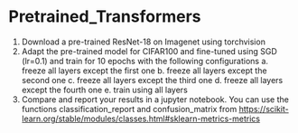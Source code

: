 # Pretrained_Transformers

1. Download a pre-trained ResNet-18 on Imagenet using torchvision
2. Adapt the pre-trained model for CIFAR100 and fine-tuned using SGD (lr=0.1) and
train for 10 epochs with the following configurations
    a. freeze all layers except the first one
    b. freeze all layers except the second one
    c. freeze all layers except the third one
    d. freeze all layers except the fourth one
    e. train using all layers
3. Compare and report your results in a jupyter notebook. You can use the functions
classification_report and confusion_matrix from
https://scikit-learn.org/stable/modules/classes.html#sklearn-metrics-metrics
